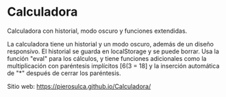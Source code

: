 # Calculadora
Calculadora con historial, modo oscuro y funciones extendidas.

La calculadora tiene un historial y un modo oscuro, además de un diseño responsivo. El historial se guarda en localStorage y se puede borrar. Usa la función "eval" para los cálculos, y tiene funciones adicionales como la multiplicación con paréntesis implícitos [6(3 = 18] y la inserción automática de "*" después de cerrar los paréntesis.

Sitio web: https://pierosulca.github.io/Calculadora/
